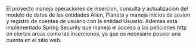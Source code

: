 El proyecto maneja operaciones de insercion, consulta y actualizacion del modelo de datos de las 
entidades Alien, Planeta y maneja inicios de sesion y registro de cuentas de usuario con la entidad
Usuario. Ademas esta implementado Spring Security que maneja el acceso a las peticiones http en 
ciertas areas como las inserciones, ya que es necesario poseer una cuenta en el sitio web.
